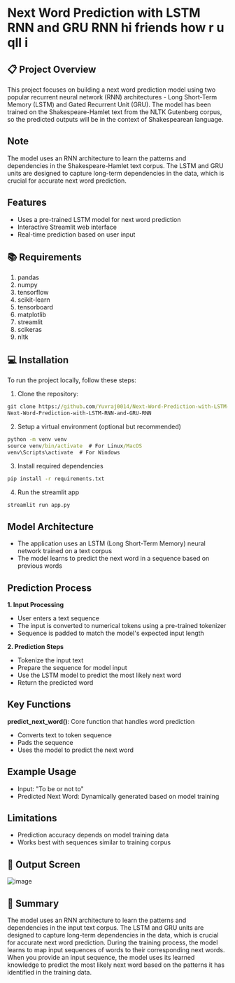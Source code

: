 # Next Word Prediction with LSTM RNN and GRU RNN hi friends how r u qll i

## 📋 Project Overview
This project focuses on building a next word prediction model using two popular recurrent neural network (RNN) architectures - Long Short-Term Memory (LSTM) and Gated Recurrent Unit (GRU). The model has been trained on the Shakespeare-Hamlet text from the NLTK Gutenberg corpus, so the predicted outputs will be in the context of Shakespearean language.

## Note
The model uses an RNN architecture to learn the patterns and dependencies in the Shakespeare-Hamlet text corpus. The LSTM and GRU units are designed to capture long-term dependencies in the data, which is crucial for accurate next word prediction.

## Features
* Uses a pre-trained LSTM model for next word prediction
* Interactive Streamlit web interface
* Real-time prediction based on user input

## 📚 Requirements
1. pandas
2. numpy
3. tensorflow
4. scikit-learn
5. tensorboard
6. matplotlib
7. streamlit
8. scikeras
9. nltk

## 💻 Installation
To run the project locally, follow these steps:

1. Clone the repository:

```cmd
git clone https://github.com/Yuvraj0014/Next-Word-Prediction-with-LSTM-RNN-and-GRU-RNN.git
Next-Word-Prediction-with-LSTM-RNN-and-GRU-RNN
```

2. Setup a virtual environment (optional but recommended)
```cmd
python -m venv venv
source venv/bin/activate  # For Linux/MacOS
venv\Scripts\activate  # For Windows
```

3. Install required dependencies
```cmd
pip install -r requirements.txt
```

4. Run the streamlit app
```cmd
streamlit run app.py
```

## Model Architecture
* The application uses an LSTM (Long Short-Term Memory) neural network trained on a text corpus
* The model learns to predict the next word in a sequence based on previous words

## Prediction Process
**1. Input Processing**
* User enters a text sequence
* The input is converted to numerical tokens using a pre-trained tokenizer
* Sequence is padded to match the model's expected input length

**2. Prediction Steps**
* Tokenize the input text
* Prepare the sequence for model input
* Use the LSTM model to predict the most likely next word
* Return the predicted word

## Key Functions
**predict_next_word()**: Core function that handles word prediction
* Converts text to token sequence
* Pads the sequence
* Uses the model to predict the next word

## Example Usage
* Input: "To be or not to"
* Predicted Next Word: Dynamically generated based on model training

## Limitations
* Prediction accuracy depends on model training data
* Works best with sequences similar to training corpus

## 🎯 Output Screen
![image](https://github.com/user-attachments/assets/45d180d8-9dfc-4fa3-a68c-5daf18677eeb)

## 🤖 Summary
The model uses an RNN architecture to learn the patterns and dependencies in the input text corpus. The LSTM and GRU units are designed to capture long-term dependencies in the data, which is crucial for accurate next word prediction.
During the training process, the model learns to map input sequences of words to their corresponding next words. When you provide an input sequence, the model uses its learned knowledge to predict the most likely next word based on the patterns it has identified in the training data.
